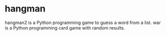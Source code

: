 # hangman
hangman2 is a Python programming game to guess a word from a list.
war is a Python programming card game with random results.
